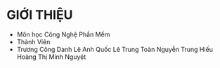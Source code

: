 # GIỚI THIỆU
- Môn học Công Nghệ Phần Mềm
- Thành Viên 
- Trương Công Danh 
Lê Anh Quốc
Lê Trung Toàn
Nguyễn Trung Hiếu 
Hoàng Thị Minh Nguyệt
